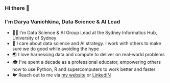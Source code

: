 ### Hi there 👋

### I'm Darya Vanichkina, Data Science & AI Lead

- 👩‍💻 I'm Data Science & AI Group Lead at the Sydney Informatics Hub, University of Sydney
- 💫 I care about data science and AI strategy. I work with others to make sure we do good while avoiding the hype
- 🌏 I love harnessing data and compute to deliver on real-world problems
- 🎓 I've spent a decade as a professional educator, empowering others how to use Python, R and supercomputers to work better and faster
- 🐦 Reach out to me via [my website](https://daryavanichkina.com/) or [LinkedIN](https://www.linkedin.com/in/daryavanichkina/)

